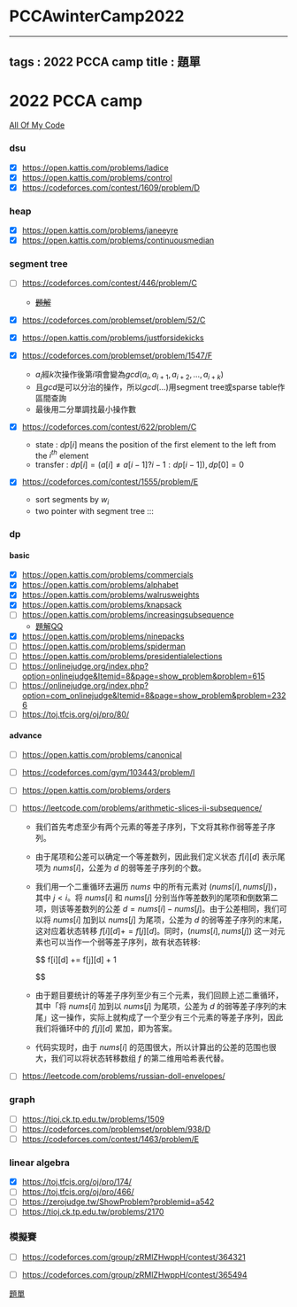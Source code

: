 # PCCAwinterCamp2022

---
tags : 2022 PCCA camp
title : 題單
---
# 2022 PCCA camp


[All Of My Code](https://github.com/peterxcli/PCCAwinterCamp2022)

### dsu

- [X] https://open.kattis.com/problems/ladice
- [X] https://open.kattis.com/problems/control
- [X] https://codeforces.com/contest/1609/problem/D

### heap

- [X] https://open.kattis.com/problems/janeeyre
- [X] https://open.kattis.com/problems/continuousmedian

### segment tree

- [ ] https://codeforces.com/contest/446/problem/C

  - [~~題解~~](https://i.imgur.com/9vIrsdi.png)
- [X] https://codeforces.com/problemset/problem/52/C
- [X] https://open.kattis.com/problems/justforsidekicks
- [X] https://codeforces.com/problemset/problem/1547/F

  - $a_i$經$k$次操作後第$i$項會變為$gcd(a_{i}, a_{i+1}, a_{i+2},..., a_{i+k})$
  - 且$gcd$是可以分治的操作，所以$gcd(...)$用segment tree或sparse table作區間查詢
  - 最後用二分單調找最小操作數
- [X] https://codeforces.com/contest/622/problem/C

  - state : $dp[i]$ means the position of the first element to the left from the $i^{th}$ element
  - transfer : $dp[i] = (a[i] \neq a[i-1] ? i-1 : dp[i-1]), dp[0] = 0$
- [X] https://codeforces.com/contest/1555/problem/E

  - sort segments by $w_i$
  - two pointer with segment tree
    :::

### dp

#### basic

- [X] https://open.kattis.com/problems/commercials
- [X] https://open.kattis.com/problems/alphabet
- [X] https://open.kattis.com/problems/walrusweights
- [X] https://open.kattis.com/problems/knapsack
- [ ] https://open.kattis.com/problems/increasingsubsequence
  - [題解QQ](https://www.hackerrank.com/challenges/super-kth-lis/editorial)
- [X] https://open.kattis.com/problems/ninepacks
- [ ] https://open.kattis.com/problems/spiderman
- [ ] https://open.kattis.com/problems/presidentialelections
- [ ] https://onlinejudge.org/index.php?option=onlinejudge&Itemid=8&page=show_problem&problem=615
- [ ] https://onlinejudge.org/index.php?option=com_onlinejudge&Itemid=8&page=show_problem&problem=2326
- [ ] https://toj.tfcis.org/oj/pro/80/

#### advance

- [ ] https://open.kattis.com/problems/canonical
- [ ] https://codeforces.com/gym/103443/problem/I
- [ ] https://open.kattis.com/problems/orders
- [ ] https://leetcode.com/problems/arithmetic-slices-ii-subsequence/

  * 我们首先考虑至少有两个元素的等差子序列，下文将其称作弱等差子序列。
  * 由于尾项和公差可以确定一个等差数列，因此我们定义状态 $f[i][d]$ 表示尾项为 $nums[i]$，公差为 $d$ 的弱等差子序列的个数。
  * 我们用一个二重循环去遍历 $nums$ 中的所有元素对 $(nums[i],nums[j])$，其中 $j<i$。将 $nums[i]$ 和 $nums[j]$ 分别当作等差数列的尾项和倒数第二项，则该等差数列的公差 $d=nums[i]-nums[j]$。由于公差相同，我们可以将 $nums[i]$ 加到以 $nums[j]$ 为尾项，公差为 $d$ 的弱等差子序列的末尾，这对应着状态转移 $f[i][d]+=f[j][d]$。同时，$(nums[i],nums[j])$ 这一对元素也可以当作一个弱等差子序列，故有状态转移:

    $$
    f[i][d] += f[j][d] + 1

    $$
  * 由于题目要统计的等差子序列至少有三个元素，我们回顾上述二重循环，其中「将 $nums[i]$ 加到以 $nums[j]$ 为尾项，公差为 $d$ 的弱等差子序列的末尾」这一操作，实际上就构成了一个至少有三个元素的等差子序列，因此我们将循环中的 $f[j][d]$ 累加，即为答案。
  * 代码实现时，由于 $nums[i]$ 的范围很大，所以计算出的公差的范围也很大，我们可以将状态转移数组 $f$ 的第二维用哈希表代替。
- [ ] https://leetcode.com/problems/russian-doll-envelopes/

### graph

- [ ] https://tioj.ck.tp.edu.tw/problems/1509
- [ ] https://codeforces.com/problemset/problem/938/D
- [ ] https://codeforces.com/contest/1463/problem/E

### linear algebra

* [x] https://toj.tfcis.org/oj/pro/174/
* [ ] https://toj.tfcis.org/oj/pro/466/
* [ ] https://zerojudge.tw/ShowProblem?problemid=a542
* [ ] https://tioj.ck.tp.edu.tw/problems/2170

### 模擬賽

- [ ] https://codeforces.com/group/zRMlZHwppH/contest/364321
- [ ] https://codeforces.com/group/zRMlZHwppH/contest/365494


[題單](https://hackmd.io/@peter12345678/B1BE4ik0Y)

